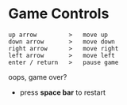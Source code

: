 
# Game Controls
```
up arrow         >   move up
down arrow       >   move down
right arrow      >   move right
left arrow       >   move left
enter / return   >   pause game
```
oops, game over? 
* press **space bar** to restart